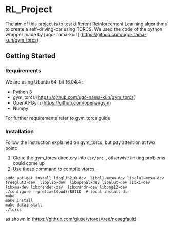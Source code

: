 # RL_Project
The aim of this project is to test different Reinforcement Learning algorithms to create a self-driving-car using TORCS. We used the code of the python wrapper made by [ugo-nama-kun] (https://github.com/ugo-nama-kun/gym_torcs)

## Getting Started
### Requirements
We are using Ubuntu 64-bit 16.04.4 :
- Python 3
- gym_torcs (https://github.com/ugo-nama-kun/gym_torcs)
- OpenAI-Gym (https://github.com/openai/gym)
- Numpy

For further requirements refer to gym_torcs guide

### Installation
Follow the instruction explained on gym_torcs, but pay attention at two point:
1. Clone the gym_torcs directory into  `usr/src `, otherwise linking problems could come up
2. Use these command to compile vtorcs: 
``` 
sudo apt-get install libglib2.0-dev  libgl1-mesa-dev libglu1-mesa-dev  freeglut3-dev  libplib-dev  libopenal-dev libalut-dev libxi-dev libxmu-dev libxrender-dev  libxrandr-dev libpng12-dev 
./configure --prefix=$(pwd)/BUILD  # local install dir
make
make install
make datainstall
./torcs 
```
as shown in (https://github.com/giuse/vtorcs/tree/nosegfault)

